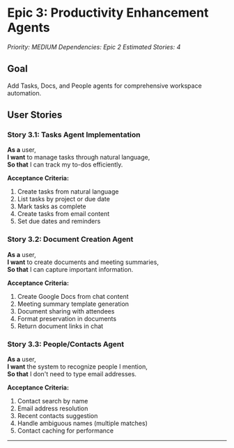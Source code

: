 # **Epic 3: Productivity Enhancement Agents**
*Priority: MEDIUM*
*Dependencies: Epic 2*
*Estimated Stories: 4*

## Goal
Add Tasks, Docs, and People agents for comprehensive workspace automation.

## User Stories

### Story 3.1: Tasks Agent Implementation
**As a** user,  
**I want** to manage tasks through natural language,  
**So that** I can track my to-dos efficiently.

**Acceptance Criteria:**
1. Create tasks from natural language
2. List tasks by project or due date
3. Mark tasks as complete
4. Create tasks from email content
5. Set due dates and reminders

### Story 3.2: Document Creation Agent
**As a** user,  
**I want** to create documents and meeting summaries,  
**So that** I can capture important information.

**Acceptance Criteria:**
1. Create Google Docs from chat content
2. Meeting summary template generation
3. Document sharing with attendees
4. Format preservation in documents
5. Return document links in chat

### Story 3.3: People/Contacts Agent
**As a** user,  
**I want** the system to recognize people I mention,  
**So that** I don't need to type email addresses.

**Acceptance Criteria:**
1. Contact search by name
2. Email address resolution
3. Recent contacts suggestion
4. Handle ambiguous names (multiple matches)
5. Contact caching for performance

---

